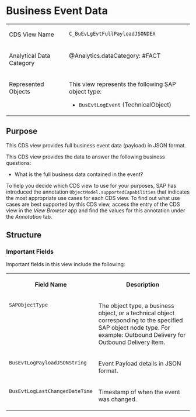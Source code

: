 <!-- loiob6f7ec27a22142658138b9fe4c8d87cb -->

# Business Event Data


<table>
<tr>
<td valign="top">

CDS View Name

</td>
<td valign="top">

`C_BuEvLgEvtFullPayloadJSONDEX`

</td>
</tr>
<tr>
<td valign="top">

Analytical Data Category

</td>
<td valign="top">

@Analytics.dataCategory: \#FACT

</td>
</tr>
<tr>
<td valign="top">

Represented Objects

</td>
<td valign="top">

This view represents the following SAP object type:

-   `BusEvtLogEvent` \(TechnicalObject\)




</td>
</tr>
</table>



## Purpose

This CDS view provides full business event data \(payload\) in JSON format.

This CDS view provides the data to answer the following business questions:

-   What is the full business data contained in the event?


To help you decide which CDS view to use for your purposes, SAP has introduced the annotation `ObjectModel.supportedCapabilities` that indicates the most appropriate use cases for each CDS view. To find out what use cases are best supported by this CDS view, access the entry of the CDS view in the *View Browser* app and find the values for this annotation under the *Annotation* tab.



## Structure



### Important Fields

Important fields in this view include the following:


<table>
<tr>
<th valign="top">

Field Name

</th>
<th valign="top">

Description

</th>
</tr>
<tr>
<td valign="top">

`SAPObjectType` 

</td>
<td valign="top">

The object type, a business object, or a technical object corresponding to the specified SAP object node type. For example: Outbound Delivery for Outbound Delivery Item.

</td>
</tr>
<tr>
<td valign="top">

`BusEvtLogPayloadJSONString` 

</td>
<td valign="top">

Event Payload details in JSON format.

</td>
</tr>
<tr>
<td valign="top">

`BusEvtLogLastChangedDateTime`

</td>
<td valign="top">

Timestamp of when the event was changed.

</td>
</tr>
</table>

